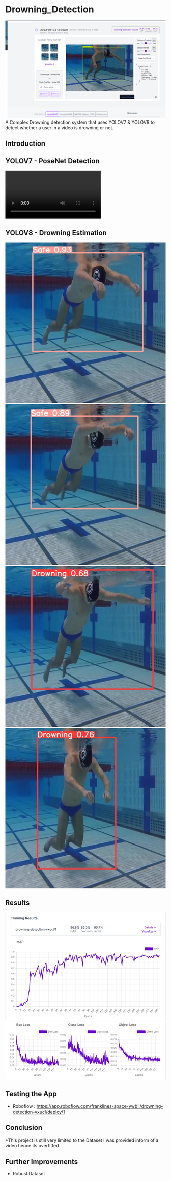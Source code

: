 # Drowning_Detection

![](./images/cover_image.png)
A Complex Drowning detection system that uses YOLOV7 & YOLOV8 to detect whether a user in a video is drowning or not. 

## Introduction

## YOLOV7 - PoseNet Detection

![](./YoloV7_Internship_Assignment_Video.mp4)

## YOLOV8 - Drowning Estimation
![](./images/Results/1.jpg)
![](./images/Results/2.jpg)
![](./images/Results/3.jpg)
![](./images/Results/4.jpg)
## Results
![](./images/accuracy.png)
![](./images/losses.png)

## Testing the App
* Roboflow : https://app.roboflow.com/franklines-space-ywbil/drowning-detection-vxucl/deploy/1
## Conclusion

*This project is still very limited to the Dataset I was provided inform of a video hence its overfitted

## Further Improvements
* Robust Dataset
